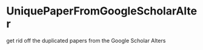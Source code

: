 # UniquePaperFromGoogleScholarAlter
get rid off the duplicated papers from the Google Scholar Alters
